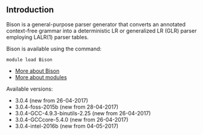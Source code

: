 ## Introduction
Bison is a general-purpose parser generator that converts an annotated context-free grammar into a deterministic LR or generalized LR (GLR) parser employing LALR(1) parser tables. 

Bison is available using the command:

```
module load Bison
```

* [More about Bison](http://www.gnu.org/software/bison)
* [More about modules](Local:/systems/lisa/software/modules)

Available versions:

* 3.0.4 (new from 26-04-2017)
* 3.0.4-foss-2015b (new from 28-04-2017)
* 3.0.4-GCC-4.9.3-binutils-2.25 (new from 26-04-2017)
* 3.0.4-GCCcore-5.4.0 (new from 26-04-2017)
* 3.0.4-intel-2016b (new from 04-05-2017)